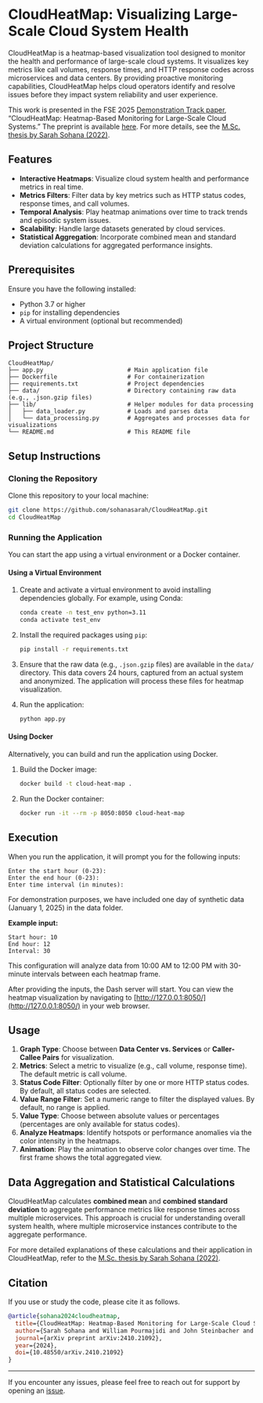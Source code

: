 # CloudHeatMap: Visualizing Large-Scale Cloud System Health

CloudHeatMap is a heatmap-based visualization tool designed to monitor the health and performance of large-scale cloud systems. It visualizes key metrics like call volumes, response times, and HTTP response codes across microservices and data centers. By providing proactive monitoring capabilities, CloudHeatMap helps cloud operators identify and resolve issues before they impact system reliability and user experience.

This work is presented in the FSE 2025 [Demonstration Track paper](https://conf.researchr.org/details/fse-2025/fse-2025-demonstrations/15/CloudHeatMap-Heatmap-Based-Monitoring-for-Large-Scale-Cloud-Systems), “CloudHeatMap: Heatmap-Based Monitoring for Large-Scale Cloud Systems.”
The preprint is available [here](https://arxiv.org/abs/2410.21092).
For more details, see the [M.Sc. thesis by Sarah Sohana (2022)](https://rshare.library.torontomu.ca/articles/thesis/Heatmap_Visualization_for_Monitoring_Health_of_a_Large-scale_Cloud_System/26052514?file=47103691).

## Features

- **Interactive Heatmaps**: Visualize cloud system health and performance metrics in real time.
- **Metrics Filters**: Filter data by key metrics such as HTTP status codes, response times, and call volumes.
- **Temporal Analysis**: Play heatmap animations over time to track trends and episodic system issues.
- **Scalability**: Handle large datasets generated by cloud services.
- **Statistical Aggregation**: Incorporate combined mean and standard deviation calculations for aggregated performance insights.

## Prerequisites

Ensure you have the following installed:

- Python 3.7 or higher
- `pip` for installing dependencies
- A virtual environment (optional but recommended)

## Project Structure

```
CloudHeatMap/
├── app.py                        # Main application file
├── Dockerfile                    # For containerization
├── requirements.txt              # Project dependencies
├── data/                         # Directory containing raw data (e.g., .json.gzip files)
├── lib/                          # Helper modules for data processing
│   ├── data_loader.py            # Loads and parses data
│   └── data_processing.py        # Aggregates and processes data for visualizations
└── README.md                     # This README file
```

## Setup Instructions

### Cloning the Repository

Clone this repository to your local machine:

   ```bash
   git clone https://github.com/sohanasarah/CloudHeatMap.git
   cd CloudHeatMap
   ```

### Running the Application

You can start the app using a virtual environment or a Docker container.

#### Using a Virtual Environment

1. Create and activate a virtual environment to avoid installing dependencies globally. For example, using Conda:

   ```bash
   conda create -n test_env python=3.11
   conda activate test_env
   ```

2. Install the required packages using `pip`:

   ```bash
   pip install -r requirements.txt
   ```

3. Ensure that the raw data (e.g., `.json.gzip` files) are available in the `data/` directory. This data covers 24 hours, captured from an actual system and anonymized. The application will process these files for heatmap visualization.

4. Run the application:

   ```bash
   python app.py
   ```

#### Using Docker

Alternatively, you can build and run the application using Docker.

1. Build the Docker image:

   ```bash
   docker build -t cloud-heat-map .
   ```

2. Run the Docker container:

   ```bash
   docker run -it --rm -p 8050:8050 cloud-heat-map
   ```

## Execution

When you run the application, it will prompt you for the following inputs:

```plaintext
Enter the start hour (0-23):
Enter the end hour (0-23):
Enter time interval (in minutes):
```
For demonstration purposes, we have included one day of synthetic data (January 1, 2025) in the data folder.

**Example input:**

```plaintext
Start hour: 10
End hour: 12
Interval: 30
```

This configuration will analyze data from 10:00 AM to 12:00 PM with 30-minute intervals between each heatmap frame. 

After providing the inputs, the Dash server will start. You can view the heatmap visualization by navigating to [http://127.0.0.1:8050/](http://127.0.0.1:8050/) in your web browser.

## Usage

1. **Graph Type**: Choose between **Data Center vs. Services** or **Caller-Callee Pairs** for visualization.
2. **Metrics**: Select a metric to visualize (e.g., call volume, response time). The default metric is call volume.
3. **Status Code Filter**: Optionally filter by one or more HTTP status codes. By default, all status codes are selected.
4. **Value Range Filter**: Set a numeric range to filter the displayed values. By default, no range is applied.
5. **Value Type**: Choose between absolute values or percentages (percentages are only available for status codes).
6. **Analyze Heatmaps**: Identify hotspots or performance anomalies via the color intensity in the heatmaps.
7. **Animation**: Play the animation to observe color changes over time. The first frame shows the total aggregated view.

## Data Aggregation and Statistical Calculations

CloudHeatMap calculates **combined mean** and **combined standard deviation** to aggregate performance metrics like response times across multiple microservices. This approach is crucial for understanding overall system health, where multiple microservice instances contribute to the aggregate performance.

For more detailed explanations of these calculations and their application in CloudHeatMap, refer to the [M.Sc. thesis by Sarah Sohana (2022)](https://rshare.library.torontomu.ca/articles/thesis/Heatmap_Visualization_for_Monitoring_Health_of_a_Large-scale_Cloud_System/26052514?file=47103691).

## Citation

If you use or study the code, please cite it as follows.

```bibtex
@article{sohana2024cloudheatmap,
  title={CloudHeatMap: Heatmap-Based Monitoring for Large-Scale Cloud Systems},
  author={Sarah Sohana and William Pourmajidi and John Steinbacher and Andriy Miranskyy},
  journal={arXiv preprint arXiv:2410.21092},
  year={2024},
  doi={10.48550/arXiv.2410.21092}
}
```

---

If you encounter any issues, please feel free to reach out for support by opening an [issue](https://github.com/sohanasarah/CloudHeatMap/issues).
